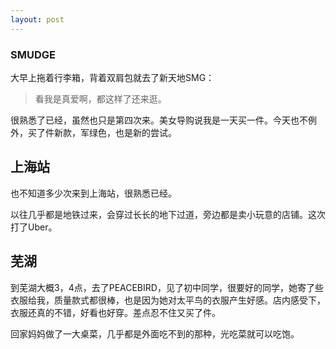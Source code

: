 ```yaml
---
layout: post
---
```


### SMUDGE

大早上拖着行李箱，背着双肩包就去了新天地SMG：

> 看我是真爱啊，都这样了还来逛。

很熟悉了已经，虽然也只是第四次来。美女导购说我是一天买一件。今天也不例外，买了件新款，军绿色，也是新的尝试。

## 上海站

也不知道多少次来到上海站，很熟悉已经。

以往几乎都是地铁过来，会穿过长长的地下过道，旁边都是卖小玩意的店铺。这次打了Uber。

## 芜湖

到芜湖大概3，4点，去了PEACEBIRD，见了初中同学，很要好的同学，她寄了些衣服给我，质量款式都很棒，也是因为她对太平鸟的衣服产生好感。店内感受下，衣服还真的不错，好看也好穿。差点忍不住又买了件。

回家妈妈做了一大桌菜，几乎都是外面吃不到的那种，光吃菜就可以吃饱。


